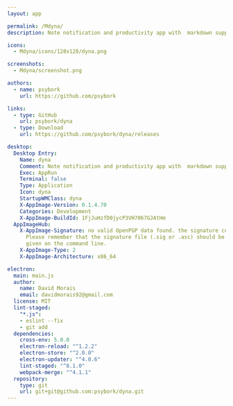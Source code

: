 ```yaml
---
layout: app

permalink: /Mdyna/
description: Note notification and productivity app with  markdown support

icons:
  - Mdyna/icons/128x128/dyna.png

screenshots:
  - Mdyna/screenshot.png

authors:
  - name: psybork
    url: https://github.com/psybork

links:
  - type: GitHub
    url: psybork/dyna
  - type: Download
    url: https://github.com/psybork/dyna/releases

desktop:
  Desktop Entry:
    Name: dyna
    Comment: Note notification and productivity app with  markdown support
    Exec: AppRun
    Terminal: false
    Type: Application
    Icon: dyna
    StartupWMClass: dyna
    X-AppImage-Version: 0.1.4.70
    Categories: Development
    X-AppImage-BuildId: 1FjJuHzfD0jycP3VH7067GJAtHm
  AppImageHub:
    X-AppImage-Signature: no valid OpenPGP data found. the signature could not be verified.
      Please remember that the signature file (.sig or .asc) should be the first file
      given on the command line.
    X-AppImage-Type: 2
    X-AppImage-Architecture: x86_64

electron:
  main: main.js
  author:
    name: David Morais
    email: davidmorais92@gmail.com
  license: MIT
  lint-staged:
    "*.js":
    - eslint --fix
    - git add
  dependencies:
    cross-env: 5.0.0
    electron-reload: "^1.2.2"
    electron-store: "^2.0.0"
    electron-updater: "^4.0.6"
    lint-staged: "^8.1.0"
    webpack-merge: "^4.1.1"
  repository:
    type: git
    url: git+git@github.com:psybork/dyna.git
---
```


